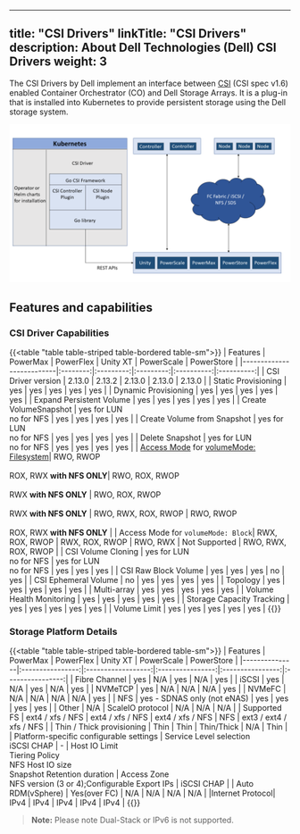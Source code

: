 
---
title: "CSI Drivers"
linkTitle: "CSI Drivers"
description: About Dell Technologies (Dell) CSI Drivers 
weight: 3
---

The CSI Drivers by Dell implement an interface between [CSI](https://kubernetes-csi.github.io/docs/) (CSI spec v1.6) enabled Container Orchestrator (CO) and Dell Storage Arrays. It is a plug-in that is installed into Kubernetes to provide persistent storage using the Dell storage system.

![CSI Architecture](Architecture_Diagram.png)

## Features and capabilities

### CSI Driver Capabilities
{{<table "table table-striped table-bordered table-sm">}}
| Features                 | PowerMax | PowerFlex | Unity XT  | PowerScale | PowerStore |
|--------------------------|:--------:|:---------:|:---------:|:----------:|:----------:|
| CSI Driver version       | 2.13.0   | 2.13.2    | 2.13.0    | 2.13.0     | 2.13.0     |
| Static Provisioning      | yes      | yes       | yes       | yes        | yes        |
| Dynamic Provisioning     | yes      | yes       | yes       | yes        | yes        |
| Expand Persistent Volume | yes      | yes       | yes       | yes        | yes        |
| Create VolumeSnapshot    | yes for LUN<br>no for NFS | yes       | yes       | yes        | yes        |
| Create Volume from Snapshot | yes for LUN<br>no for NFS | yes       | yes       | yes        | yes        |
| Delete Snapshot          | yes for LUN<br>no for NFS | yes       | yes       | yes        | yes        |
| [Access Mode](https://kubernetes.io/docs/concepts/storage/persistent-volumes/#access-modes) for [volumeMode: Filesystem](https://kubernetes.io/docs/concepts/storage/persistent-volumes/#volume-mode)| RWO, RWOP<br><br>ROX, RWX **with NFS ONLY**| RWO, ROX, RWOP<br><br>RWX  **with NFS ONLY** | RWO, ROX, RWOP<br><br>RWX  **with NFS ONLY** | RWO, RWX, ROX, RWOP | RWO, RWOP<br><br>ROX, RWX **with NFS ONLY** |
| Access Mode for `volumeMode: Block`| RWX, ROX, RWOP | RWX, ROX, RWOP | RWO, RWX | Not Supported | RWO, RWX, ROX, RWOP |
| CSI Volume Cloning       | yes for LUN<br>no for NFS       | yes for LUN<br>no for NFS       | yes       | yes        | yes        |
| CSI Raw Block Volume     | yes      | yes       | yes       | no         | yes        |
| CSI Ephemeral Volume     | no       | yes       | yes       | yes        | yes        |
| Topology                 | yes      | yes       | yes       | yes        | yes        |
| Multi-array              | yes      | yes       | yes       | yes        | yes        |
| Volume Health Monitoring | yes      | yes       | yes       | yes        | yes        |
| Storage Capacity Tracking | yes     | yes       | yes       | yes        | yes        |
| Volume Limit             | yes      | yes       | yes       | yes        | yes        |
{{</table>}}

### Storage Platform Details
{{<table "table table-striped table-bordered table-sm">}}
| Features      | PowerMax         | PowerFlex          | Unity XT         | PowerScale       | PowerStore       |
|---------------|:----------------:|:------------------:|:----------------:|:----------------:|:----------------:|
| Fibre Channel | yes              | N/A                | yes              | N/A              | yes              |
| iSCSI         | yes              | N/A                | yes              | N/A              | yes              |
| NVMeTCP       | yes              | N/A                | N/A              | N/A              | yes              |
| NVMeFC        | N/A              | N/A                | N/A              | N/A              | yes              |
| NFS           | yes - SDNAS only (not eNAS)   | yes   | yes              | yes              | yes              |
| Other         | N/A              | ScaleIO protocol   | N/A              | N/A              | N/A              |
| Supported FS  | ext4 / xfs / NFS | ext4 / xfs / NFS   | ext4 / xfs / NFS | NFS       | ext3 / ext4 / xfs / NFS |
| Thin / Thick provisioning | Thin | Thin               | Thin/Thick       | N/A              | Thin             |
| Platform-specific configurable settings | Service Level selection<br>iSCSI CHAP | - | Host IO Limit<br>Tiering Policy<br>NFS Host IO size<br>Snapshot Retention duration | Access Zone<br>NFS version (3 or 4);Configurable Export IPs | iSCSI CHAP |
| Auto RDM(vSphere)  | Yes(over FC) | N/A               | N/A              | N/A              | N/A              |
|Internet Protocol| IPv4 | IPv4               | IPv4             | IPv4              | IPv4             |
{{</table>}}

> **Note:** Please note Dual-Stack or IPv6 is not supported.

</br>
